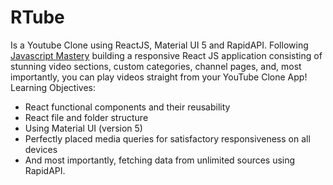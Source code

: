 # RTube
Is a Youtube Clone using ReactJS, Material UI 5 and RapidAPI. Following [Javascript Mastery](https://youtu.be/FHTbsZEJspU) building a responsive React JS application consisting of stunning video sections, custom categories, channel pages, and, most importantly, you can play videos straight from your YouTube Clone App!
Learning Objectives:
- React functional components and their reusability
- React file and folder structure
- Using Material UI (version 5)
- Perfectly placed media queries for satisfactory responsiveness on all devices
- And most importantly, fetching data from unlimited sources using RapidAPI.
